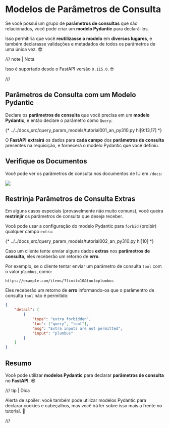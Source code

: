 # Modelos de Parâmetros de Consulta

Se você possui um grupo de **parâmetros de consultas** que são relacionados, você pode criar um **modelo Pydantic** para declará-los.

Isso permitiria que você **reutilizasse o modelo** em **diversos lugares**, e também declarasse validações e metadados de todos os parâmetros de uma única vez. 😎

/// note | Nota

Isso é suportado desde o FastAPI versão `0.115.0`. 🤓

///

## Parâmetros de Consulta com um Modelo Pydantic

Declare os **parâmetros de consulta** que você precisa em um **modelo Pydantic**, e então declare o parâmetro como `Query`:

{* ../../docs_src/query_param_models/tutorial001_an_py310.py hl[9:13,17] *}

O **FastAPI** **extrairá** os dados para **cada campo** dos **parâmetros de consulta** presentes na requisição, e fornecerá o modelo Pydantic que você definiu.


## Verifique os Documentos

Você pode ver os parâmetros de consulta nos documentos de IU em `/docs`:

<div class="screenshot">
<img src="/img/tutorial/query-param-models/image01.png">
</div>

## Restrinja Parâmetros de Consulta Extras

Em alguns casos especiais (provavelmente não muito comuns), você queira **restrinjir** os parâmetros de consulta que deseja receber.

Você pode usar a configuração do modelo Pydantic para `forbid` (proibir) qualquer campo `extra`:

{* ../../docs_src/query_param_models/tutorial002_an_py310.py hl[10] *}

Caso um cliente tente enviar alguns dados **extras** nos **parâmetros de consulta**, eles receberão um retorno de **erro**.

Por exemplo, se o cliente tentar enviar um parâmetro de consulta `tool` com o valor `plumbus`, como:

```http
https://example.com/items/?limit=10&tool=plumbus
```

Eles receberão um retorno de **erro** informando-os que o parâmentro de consulta `tool` não é permitido:

```json
{
    "detail": [
        {
            "type": "extra_forbidden",
            "loc": ["query", "tool"],
            "msg": "Extra inputs are not permitted",
            "input": "plumbus"
        }
    ]
}
```

## Resumo

Você pode utilizar **modelos Pydantic** para declarar **parâmetros de consulta** no **FastAPI**. 😎

/// tip | Dica

Alerta de spoiler: você também pode utilizar modelos Pydantic para declarar cookies e cabeçalhos, mas você irá ler sobre isso mais a frente no tutorial. 🤫

///
